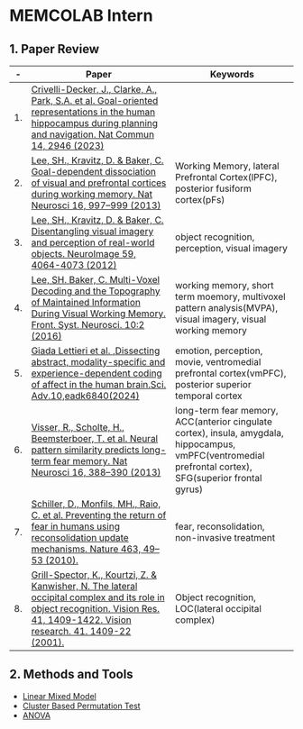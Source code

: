 # MEMCOLAB Intern

## 1. Paper Review

|-|Paper|Keywords|
|-|-----|--------|
|1.|[Crivelli-Decker, J., Clarke, A., Park, S.A. et al. Goal-oriented representations in the human hippocampus during planning and navigation. Nat Commun 14, 2946 (2023)](https://github.com/wani-ham/memcolab_intern/blob/main/paper_review/Goal-oriented%20representations%20in%20the%20human%20hippocampus%20during%20planning%20and%20navigation.md)||
|2.|[Lee, SH., Kravitz, D. & Baker, C. Goal-dependent dissociation of visual and prefrontal cortices during working memory. Nat Neurosci 16, 997–999 (2013)](https://github.com/wani-ham/memcolab_intern/blob/main/paper_review/Goal-dependent%20dissociation%20of%20visual%20and%20prefrontal%20cortices%20during%20working%20memory.md)|Working Memory, lateral Prefrontal Cortex(lPFC), posterior fusiform cortex(pFs)|
|3.|[Lee, SH., Kravitz, D. & Baker, C. Disentangling visual imagery and perception of real-world objects. NeuroImage 59, 4064-4073 (2012)](https://github.com/wani-ham/memcolab_intern/blob/main/paper_review/Disentangling%20visual%20imagery%20and%20perception%20of%20real-world%20objects.md)|object recognition, perception, visual imagery|
|4.|[Lee, SH. Baker, C. Multi-Voxel Decoding and the Topography of Maintained Information During Visual Working Memory. Front. Syst. Neurosci. 10:2 (2016)](https://github.com/wani-ham/memcolab_intern/blob/main/paper_review/Multi-Voxel%20Decoding%20and%20the%20Topography%20of%20Maintained%20Information%20During%20Visual%20Working%20Memory.md)|working memory, short term moemory, multivoxel pattern analysis(MVPA), visual imagery, visual working memory|
|5.|[Giada Lettieri et al. ,Dissecting abstract, modality-specific and experience-dependent coding of affect in the human brain.Sci. Adv.10,eadk6840(2024)](https://github.com/wani-ham/memcolab_intern/blob/main/paper_review/Dissecting%20abstract%2C%20modality-specific%20and%20experience-dependent%20coding%20of%20affect%20in%20the%20human%20brain.md)|emotion, perception, movie, ventromedial prefrontal cortex(vmPFC), posterior superior temporal cortex|
|6.|[Visser, R., Scholte, H., Beemsterboer, T. et al. Neural pattern similarity predicts long-term fear memory. Nat Neurosci 16, 388–390 (2013)](https://github.com/wani-ham/memcolab_intern/blob/main/paper_review/Neural%20pattern%20similarity%20predicts%20long-term%20fear%20memory.md)|long-term fear memory, ACC(anterior cingulate cortex), insula, amygdala, hippocampus, vmPFC(ventromedial prefrontal cortex), SFG(superior frontal gyrus)|
|7.|[Schiller, D., Monfils, MH., Raio, C. et al. Preventing the return of fear in humans using reconsolidation update mechanisms. Nature 463, 49–53 (2010).](https://github.com/wani-ham/memcolab_intern/blob/main/paper_review/Preventing%20the%20return%20of%20fear%20in%20humans%20using%20reconsolidation%20update%20mechanisms.md)|fear, reconsolidation, non-invasive treatment|
|8.|[Grill-Spector, K., Kourtzi, Z. & Kanwisher, N. The lateral occipital complex and its role in object recognition. Vision Res. 41, 1409-1422. Vision research. 41. 1409-22 (2001).](https://github.com/wani-ham/memcolab_intern/blob/main/paper_review/The%20lateral%20occipital%20complex%20and%20its%20role%20in%20object%20recognition.md)|Object recognition, LOC(lateral occipital complex)|



## 2. Methods and Tools
* [Linear Mixed Model](https://github.com/wani-ham/memcolab_intern/blob/main/methods_tools/linear_mixed_model.md)
* [Cluster Based Permutation Test](https://github.com/wani-ham/memcolab_intern/blob/main/methods_tools/cluster_based_permutation_test.md)
* [ANOVA](https://github.com/wani-ham/memcolab_intern/blob/main/methods_tools/ANOVA.md)
